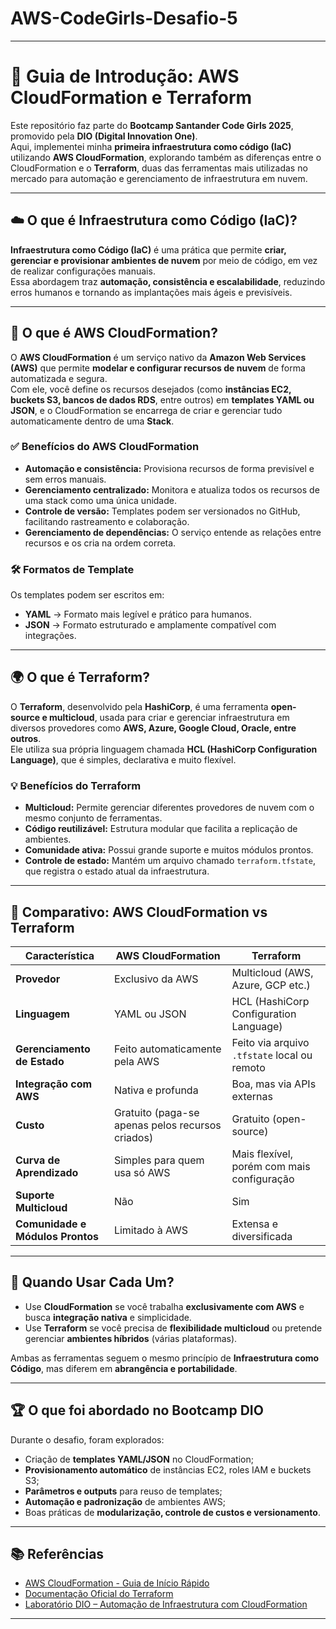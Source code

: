 # AWS-CodeGirls-Desafio-5


----


# 🚀 Guia de Introdução: AWS CloudFormation e Terraform

Este repositório faz parte do **Bootcamp Santander Code Girls 2025**, promovido pela **DIO (Digital Innovation One)**.  
Aqui, implementei minha **primeira infraestrutura como código (IaC)** utilizando **AWS CloudFormation**, explorando também as diferenças entre o CloudFormation e o **Terraform**, duas das ferramentas mais utilizadas no mercado para automação e gerenciamento de infraestrutura em nuvem.

---

## ☁️ O que é Infraestrutura como Código (IaC)?

**Infraestrutura como Código (IaC)** é uma prática que permite **criar, gerenciar e provisionar ambientes de nuvem** por meio de código, em vez de realizar configurações manuais.  
Essa abordagem traz **automação, consistência e escalabilidade**, reduzindo erros humanos e tornando as implantações mais ágeis e previsíveis.

---

## 📘 O que é AWS CloudFormation?

O **AWS CloudFormation** é um serviço nativo da **Amazon Web Services (AWS)** que permite **modelar e configurar recursos de nuvem** de forma automatizada e segura.  
Com ele, você define os recursos desejados (como **instâncias EC2, buckets S3, bancos de dados RDS**, entre outros) em **templates YAML ou JSON**, e o CloudFormation se encarrega de criar e gerenciar tudo automaticamente dentro de uma **Stack**.

### ✅ Benefícios do AWS CloudFormation
- **Automação e consistência:** Provisiona recursos de forma previsível e sem erros manuais.  
- **Gerenciamento centralizado:** Monitora e atualiza todos os recursos de uma stack como uma única unidade.  
- **Controle de versão:** Templates podem ser versionados no GitHub, facilitando rastreamento e colaboração.  
- **Gerenciamento de dependências:** O serviço entende as relações entre recursos e os cria na ordem correta.  

### 🛠️ Formatos de Template
Os templates podem ser escritos em:
- **YAML** → Formato mais legível e prático para humanos.  
- **JSON** → Formato estruturado e amplamente compatível com integrações.

---

## 🌍 O que é Terraform?

O **Terraform**, desenvolvido pela **HashiCorp**, é uma ferramenta **open-source e multicloud**, usada para criar e gerenciar infraestrutura em diversos provedores como **AWS, Azure, Google Cloud, Oracle, entre outros**.  
Ele utiliza sua própria linguagem chamada **HCL (HashiCorp Configuration Language)**, que é simples, declarativa e muito flexível.

### 💡 Benefícios do Terraform
- **Multicloud:** Permite gerenciar diferentes provedores de nuvem com o mesmo conjunto de ferramentas.  
- **Código reutilizável:** Estrutura modular que facilita a replicação de ambientes.  
- **Comunidade ativa:** Possui grande suporte e muitos módulos prontos.  
- **Controle de estado:** Mantém um arquivo chamado `terraform.tfstate`, que registra o estado atual da infraestrutura.  

---

## 🔄 Comparativo: AWS CloudFormation vs Terraform

| Característica | **AWS CloudFormation** | **Terraform** |
|----------------|------------------------|---------------|
| **Provedor** | Exclusivo da AWS | Multicloud (AWS, Azure, GCP etc.) |
| **Linguagem** | YAML ou JSON | HCL (HashiCorp Configuration Language) |
| **Gerenciamento de Estado** | Feito automaticamente pela AWS | Feito via arquivo `.tfstate` local ou remoto |
| **Integração com AWS** | Nativa e profunda | Boa, mas via APIs externas |
| **Custo** | Gratuito (paga-se apenas pelos recursos criados) | Gratuito (open-source) |
| **Curva de Aprendizado** | Simples para quem usa só AWS | Mais flexível, porém com mais configuração |
| **Suporte Multicloud** | Não | Sim |
| **Comunidade e Módulos Prontos** | Limitado à AWS | Extensa e diversificada |

---

## 🧩 Quando Usar Cada Um?

- Use **CloudFormation** se você trabalha **exclusivamente com AWS** e busca **integração nativa** e simplicidade.  
- Use **Terraform** se você precisa de **flexibilidade multicloud** ou pretende gerenciar **ambientes híbridos** (várias plataformas).  

Ambas as ferramentas seguem o mesmo princípio de **Infraestrutura como Código**, mas diferem em **abrangência e portabilidade**.

---

## 🏆 O que foi abordado no Bootcamp DIO

Durante o desafio, foram explorados:
- Criação de **templates YAML/JSON** no CloudFormation;  
- **Provisionamento automático** de instâncias EC2, roles IAM e buckets S3;  
- **Parâmetros e outputs** para reuso de templates;  
- **Automação e padronização** de ambientes AWS;  
- Boas práticas de **modularização, controle de custos e versionamento**.  

---

## 📚 Referências

- [AWS CloudFormation - Guia de Início Rápido](https://docs.aws.amazon.com/pt_br/AWSCloudFormation/latest/UserGuide/gettingstarted.walkthrough.html)  
- [Documentação Oficial do Terraform](https://developer.hashicorp.com/terraform/docs)  
- [Laboratório DIO – Automação de Infraestrutura com CloudFormation](https://web.dio.me)

---